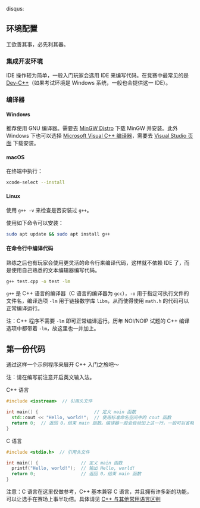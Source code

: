 disqus:

## 环境配置

工欲善其事，必先利其器。

### 集成开发环境

IDE 操作较为简单，一般入门玩家会选用 IDE 来编写代码。在竞赛中最常见的是 [Dev-C++](../tools/editor/devcpp.md)（如果考试环境是 Windows 系统，一般也会提供这一 IDE）。

### 编译器

#### Windows

推荐使用 GNU 编译器。需要去 [MinGW Distro](https://nuwen.net/mingw.html) 下载 MinGW 并安装。此外 Windows 下也可以选择 [Microsoft Visual C++ 编译器](https://docs.microsoft.com/en-us/cpp/build/projects-and-build-systems-cpp)，需要去 [Visual Studio 页面](https://visualstudio.microsoft.com/downloads/#build-tools-for-visual-studio-2019) 下载安装。

#### macOS

在终端中执行：

```bash
xcode-select --install
```

#### Linux

使用 `g++ -v` 来检查是否安装过 `g++`。

使用如下命令可以安装：

```bash
sudo apt update && sudo apt install g++
```

#### 在命令行中编译代码

熟练之后也有玩家会使用更灵活的命令行来编译代码，这样就不依赖 IDE 了，而是使用自己熟悉的文本编辑器编写代码。

```bash
g++ test.cpp -o test -lm
```

`g++` 是 C++ 语言的编译器（C 语言的编译器为 `gcc`），`-o` 用于指定可执行文件的文件名，编译选项 `-lm` 用于链接数学库 `libm`，从而使得使用 `math.h` 的代码可以正常编译运行。

注：C++ 程序不需要 `-lm` 即可正常编译运行。历年 NOI/NOIP 试题的 C++ 编译选项中都带着 `-lm`，故这里也一并加上。

## 第一份代码

通过这样一个示例程序来展开 C++ 入门之旅吧～

注：请在编写前注意开启英文输入法。

C++ 语言

```cpp
#include <iostream>  // 引用头文件

int main() {                     // 定义 main 函数
  std::cout << "Hello, world!";  // 使用标准命名空间中的 cout 函数
  return 0;  // 返回 0，结束 main 函数。编译器一般会自动加上这一行，一般可以省略
}
```

C 语言

```c
#include <stdio.h>  // 引用头文件

int main() {                // 定义 main 函数
  printf("Hello, world!");  // 输出 Hello, world!
  return 0;                 // 返回 0，结束 main 函数
}
```

注意：C 语言在这里仅做参考，C++ 基本兼容 C 语言，并且拥有许多新的功能，可以让选手在赛场上事半功倍。具体请见 [C++ 与其他常用语言区别](./cpp-other-langs.md)
